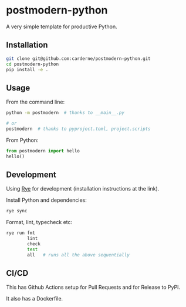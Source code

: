# postmodern-python
A very simple template for productive Python.

## Installation
```bash
git clone git@github.com:carderne/postmodern-python.git
cd postmodern-python
pip install -e .
```

## Usage
From the command line:
```bash
python -m postmodern  # thanks to __main__.py

# or
postmodern  # thanks to pyproject.toml, project.scripts
```

From Python:
```python
from postmodern import hello
hello()
```

## Development
Using [Rye](https://rye.astral.sh/) for development (installation instructions at the link).

Install Python and dependencies:
```bash
rye sync
```

Format, lint, typecheck etc:
```bash
rye run fmt
        lint
        check
        test
        all   # runs all the above sequentially
```

## CI/CD
This has Github Actions setup for Pull Requests and for Release to PyPI.

It also has a Dockerfile.
